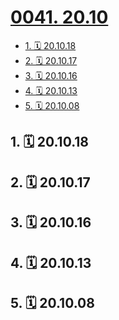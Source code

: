# [0041. 20.10](https://github.com/Tdahuyou/TNotes.footprints/tree/main/notes/0041.%2020.10)

<!-- region:toc -->

- [1. 🗓 20.10.18](#1--201018)
- [2. 🗓 20.10.17](#2--201017)
- [3. 🗓 20.10.16](#3--201016)
- [4. 🗓 20.10.13](#4--201013)
- [5. 🗓 20.10.08](#5--201008)

<!-- endregion:toc -->

## 1. 🗓 20.10.18

<Footprints :times="[2020, 10, 18, 22, 15]">
  <template #text-area>
    <p>---我就不码字了 copy一哈哈---</p>
    <p>好音乐要分享 大概是身边最cool的朋友了</p>
    <p>长大见，老朋友。</p>
    <p>---from: dl---</p>
    <p>你我各自攀登，有缘山顶再见。</p>
    <p>大朋友在网易云的第一首歌，支持一下哟 💓</p>
    <p>---from: sy---</p>
    <p>相遇即是缘。缘起缘灭，终究是一段情。我们摆脱不了离别的命运，但我希望是100年以后。</p>
    <p>好朋友在网易云的第一首歌，支持一下。</p>
    <p>---from: xj---</p>
    <p><a href="https://music.163.com/#/song/1488104636/?app_version=7.3.20/m/?thirdfrom=wx" target="_blank">长大见(Prod By 9ZI)</a></p>
  </template>
</Footprints>

## 2. 🗓 20.10.17

<Footprints :times="[2020, 10, 17, 14, 51]">
  <template #text-area>
    <p>打卡打卡</p>
  </template>
  <template #image-list="{ openModal }">
    <img src="https://cdn.jsdelivr.net/gh/tnotesjs/imgs@main/2025-02-16-14-12-11.png" @click="openModal(0)"/>
  </template>
</Footprints>

## 3. 🗓 20.10.16

<Footprints :times="[2020, 10, 16, 8, 28]">
  <template #text-area>
    <p>大学上课篇：</p>
    <p>你去教室看直播</p>
    <p>我躺床上听录播</p>
  </template>
</Footprints>

## 4. 🗓 20.10.13

<Footprints :times="[2020, 10, 13, 22, 19]">
  <template #text-area>
    <p>10来天没跑，晚上来冲了一圈。。。  结果🦵 抽筋了😭😭😭</p>
  </template>
  <template #image-list="{ openModal }">
    <img src="https://cdn.jsdelivr.net/gh/tnotesjs/imgs@main/2025-02-16-14-12-21.png" @click="openModal(0)"/>
    <img src="https://cdn.jsdelivr.net/gh/tnotesjs/imgs@main/2025-02-16-14-12-29.png" @click="openModal(1)"/>
  </template>
</Footprints>

## 5. 🗓 20.10.08

<Footprints :times="[2020, 10, 8, 23, 5]">
  <template #text-area>
    <p>wu~wu~终于等到你。。。😭😭😭～～</p>
    <p>感谢室友黄大大的VIP助阵 🫡🫡</p>
  </template>
  <template #image-list="{ openModal }">
    <img src="https://cdn.jsdelivr.net/gh/tnotesjs/imgs@main/2025-02-16-14-12-39.png" @click="openModal(0)"/>
  </template>
</Footprints>
